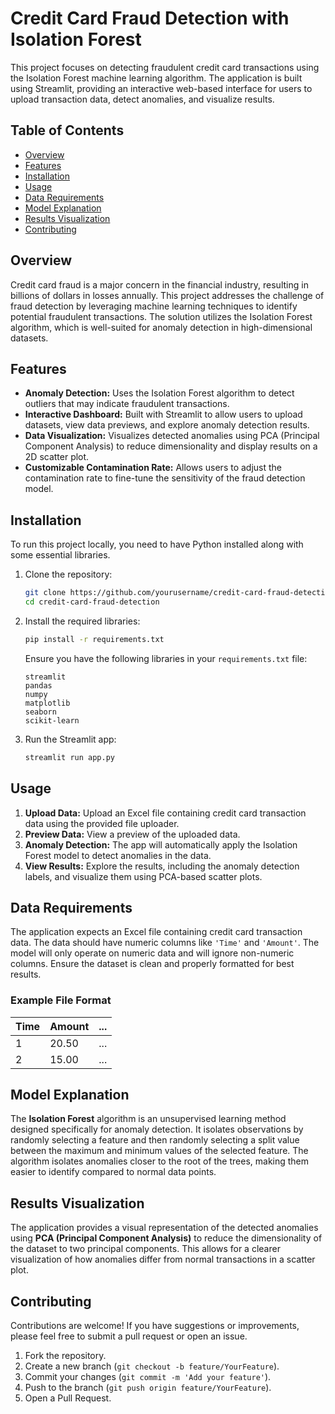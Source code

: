 # Credit Card Fraud Detection with Isolation Forest

This project focuses on detecting fraudulent credit card transactions using the Isolation Forest machine learning algorithm. The application is built using Streamlit, providing an interactive web-based interface for users to upload transaction data, detect anomalies, and visualize results.

## Table of Contents
- [Overview](#overview)
- [Features](#features)
- [Installation](#installation)
- [Usage](#usage)
- [Data Requirements](#data-requirements)
- [Model Explanation](#model-explanation)
- [Results Visualization](#results-visualization)
- [Contributing](#contributing)

## Overview

Credit card fraud is a major concern in the financial industry, resulting in billions of dollars in losses annually. This project addresses the challenge of fraud detection by leveraging machine learning techniques to identify potential fraudulent transactions. The solution utilizes the Isolation Forest algorithm, which is well-suited for anomaly detection in high-dimensional datasets.

## Features

- **Anomaly Detection:** Uses the Isolation Forest algorithm to detect outliers that may indicate fraudulent transactions.
- **Interactive Dashboard:** Built with Streamlit to allow users to upload datasets, view data previews, and explore anomaly detection results.
- **Data Visualization:** Visualizes detected anomalies using PCA (Principal Component Analysis) to reduce dimensionality and display results on a 2D scatter plot.
- **Customizable Contamination Rate:** Allows users to adjust the contamination rate to fine-tune the sensitivity of the fraud detection model.

## Installation

To run this project locally, you need to have Python installed along with some essential libraries.

1. Clone the repository:
    ```bash
    git clone https://github.com/yourusername/credit-card-fraud-detection.git
    cd credit-card-fraud-detection
    ```

2. Install the required libraries:
    ```bash
    pip install -r requirements.txt
    ```

   Ensure you have the following libraries in your `requirements.txt` file:
   ```text
   streamlit
   pandas
   numpy
   matplotlib
   seaborn
   scikit-learn
   ```

3. Run the Streamlit app:
    ```bash
    streamlit run app.py
    ```

## Usage

1. **Upload Data:** Upload an Excel file containing credit card transaction data using the provided file uploader.
2. **Preview Data:** View a preview of the uploaded data.
3. **Anomaly Detection:** The app will automatically apply the Isolation Forest model to detect anomalies in the data.
4. **View Results:** Explore the results, including the anomaly detection labels, and visualize them using PCA-based scatter plots.

## Data Requirements

The application expects an Excel file containing credit card transaction data. The data should have numeric columns like `'Time'` and `'Amount'`. The model will only operate on numeric data and will ignore non-numeric columns. Ensure the dataset is clean and properly formatted for best results.

### Example File Format

| Time | Amount | ... |
|------|--------|-----|
| 1    | 20.50  | ... |
| 2    | 15.00  | ... |

## Model Explanation

The **Isolation Forest** algorithm is an unsupervised learning method designed specifically for anomaly detection. It isolates observations by randomly selecting a feature and then randomly selecting a split value between the maximum and minimum values of the selected feature. The algorithm isolates anomalies closer to the root of the trees, making them easier to identify compared to normal data points.

## Results Visualization

The application provides a visual representation of the detected anomalies using **PCA (Principal Component Analysis)** to reduce the dimensionality of the dataset to two principal components. This allows for a clearer visualization of how anomalies differ from normal transactions in a scatter plot.

## Contributing

Contributions are welcome! If you have suggestions or improvements, please feel free to submit a pull request or open an issue.

1. Fork the repository.
2. Create a new branch (`git checkout -b feature/YourFeature`).
3. Commit your changes (`git commit -m 'Add your feature'`).
4. Push to the branch (`git push origin feature/YourFeature`).
5. Open a Pull Request.
